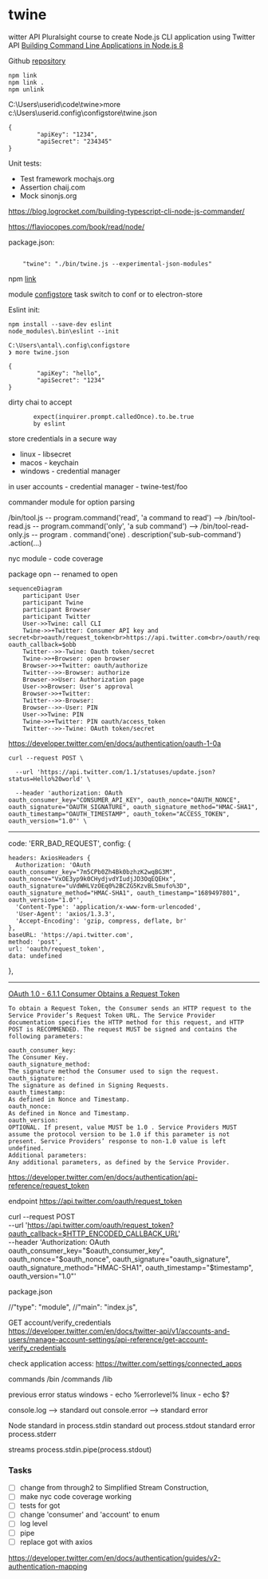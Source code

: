 # twine

witter API
Pluralsight course to create Node.js CLI application using Twitter API
[Building Command Line Applications in Node.js 8](https://app.pluralsight.com/library/courses/node-js-building-command-line-app/table-of-contents)

Github [repository](https://github.com/pofallon/twine)

```
npm link 
npm link . 
npm unlink  
``````

C:\Users\userid\code\twine>more c:\Users\userid\.config\configstore\twine.json
```
{
        "apiKey": "1234",
        "apiSecret": "234345"
}
```

Unit tests:
* Test framework mochajs.org
* Assertion chaij.com
* Mock sinonjs.org


https://blog.logrocket.com/building-typescript-cli-node-js-commander/

<https://flaviocopes.com/book/read/node/>

package.json:

```shell

    "twine": "./bin/twine.js --experimental-json-modules"
```
npm [link](https://docs.npmjs.com/cli/v8/commands/npm-link)  

module [configstore](https://www.npmjs.com/package/configstore)
task switch to conf or to electron-store


Eslint init:
```
npm install --save-dev eslint
node_modules\.bin\eslint --init
```

```
C:\Users\antal\.config\configstore
❯ more twine.json

{
        "apiKey": "hello",
        "apiSecret": "1234"
}
```


dirty chai to accept
``` 
       expect(inquirer.prompt.calledOnce).to.be.true
       by eslint
```

store credentials in a secure way
* linux - libsecret
* macos - keychain
* windows - credential manager

in user accounts - credential manager - twine-test/foo

commander module for option parsing

/bin/tool.js -- program.command('read', 'a command to read')
-->
/bin/tool-read.js -- program.command('only', 'a sub command')
-->
/bin/tool-read-only.js -- program
. command('one)
. description('sub-sub-command')
.action(...)

nyc module - code coverage



package opn -- renamed to open


```mermaid
sequenceDiagram
    participant User
    participant Twine
    participant Browser
    participant Twitter
    User->>Twine: call CLI
    Twine->>+Twitter: Consumer API key and secret<br>oauth/request_token<br>https://api.twitter.com<br>/oauth/request_token?oauth_callback=$obb
    Twitter-->>-Twine: Oauth token/secret
    Twine->>+Browser: open browser
    Browser->>+Twitter: oauth/authorize
    Twitter-->>-Browser: authorize
    Browser->>User: Authorization page
    User->>Browser: User's approval
    Browser->>+Twitter: 
    Twitter-->>-Browser: 
    Browser-->>-User: PIN
    User->>Twine: PIN
    Twine->>+Twitter: PIN oauth/access_token
    Twitter-->>-Twine: OAuth token/secret

```


<https://developer.twitter.com/en/docs/authentication/oauth-1-0a>

```
curl --request POST \

  --url 'https://api.twitter.com/1.1/statuses/update.json?status=Hello%20world' \

  --header 'authorization: OAuth oauth_consumer_key="CONSUMER_API_KEY", oauth_nonce="OAUTH_NONCE", oauth_signature="OAUTH_SIGNATURE", oauth_signature_method="HMAC-SHA1", oauth_timestamp="OAUTH_TIMESTAMP", oauth_token="ACCESS_TOKEN", oauth_version="1.0"' \
```

---
  code: 'ERR_BAD_REQUEST',
  config: {

    headers: AxiosHeaders {
      Authorization: 'OAuth oauth_consumer_key="7m5CPb0Zh4Bk0bzhzK2wqBG3M", oauth_nonce="VxOE3yp9k0CHydjvdYIudjJD3OqEQEHx", oauth_signature="uVdWHLVzOEq0%2BCZG5KzvBL5mufo%3D", oauth_signature_method="HMAC-SHA1", oauth_timestamp="1689497801", oauth_version="1.0"',
      'Content-Type': 'application/x-www-form-urlencoded',
      'User-Agent': 'axios/1.3.3',
      'Accept-Encoding': 'gzip, compress, deflate, br'
    },
    baseURL: 'https://api.twitter.com',
    method: 'post',
    url: 'oauth/request_token',
    data: undefined
  },

---

[OAuth 1.0 - 6.1.1 Consumer Obtains a Request Token](https://oauth.net/core/1.0/#auth_step1)
```
To obtain a Request Token, the Consumer sends an HTTP request to the Service Provider’s Request Token URL. The Service Provider documentation specifies the HTTP method for this request, and HTTP POST is RECOMMENDED. The request MUST be signed and contains the following parameters:

oauth_consumer_key:
The Consumer Key.
oauth_signature_method:
The signature method the Consumer used to sign the request.
oauth_signature:
The signature as defined in Signing Requests.
oauth_timestamp:
As defined in Nonce and Timestamp.
oauth_nonce:
As defined in Nonce and Timestamp.
oauth_version:
OPTIONAL. If present, value MUST be 1.0 . Service Providers MUST assume the protocol version to be 1.0 if this parameter is not present. Service Providers’ response to non-1.0 value is left undefined.
Additional parameters:
Any additional parameters, as defined by the Service Provider.

```

<https://developer.twitter.com/en/docs/authentication/api-reference/request_token>

endpoint
https://api.twitter.com/oauth/request_token

curl --request POST \
  --url '<https://api.twitter.com/oauth/request_token?oauth_callback=$HTTP_ENCODED_CALLBACK_URL>' \
  --header 'Authorization: OAuth oauth_consumer_key="$oauth_consumer_key", oauth_nonce="$oauth_nonce", oauth_signature="oauth_signature", oauth_signature_method="HMAC-SHA1", oauth_timestamp="$timestamp", oauth_version="1.0"'


package.json

  //"type": "module",
  //"main": "index.js",

GET account/verify_credentials
<https://developer.twitter.com/en/docs/twitter-api/v1/accounts-and-users/manage-account-settings/api-reference/get-account-verify_credentials>

check application access:
<https://twitter.com/settings/connected_apps>

commands
/bin
/commands
/lib

previous error status
windows - echo %errorlevel%
linux - echo $?

console.log --> standard out
console.error --> standard error

Node
standard in process.stdin
standard out process.stdout
standard error process.stderr

streams
process.stdin.pipe(process.stdout)

### Tasks
- [ ] change from through2 to  Simplified Stream Construction,
- [ ] make nyc code coverage working
- [ ] tests for got
- [ ] change 'consumer' and 'account' to enum
- [ ] log level
- [ ] pipe
- [ ] replace got with axios

<https://developer.twitter.com/en/docs/authentication/guides/v2-authentication-mapping>


